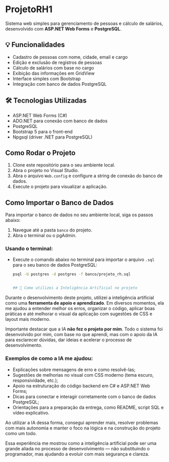 # ProjetoRH1

Sistema web simples para gerenciamento de pessoas e cálculo de salários, desenvolvido com **ASP.NET Web Forms** e **PostgreSQL**.

## 💡 Funcionalidades

- Cadastro de pessoas com nome, cidade, email e cargo
- Edição e exclusão de registros de pessoas
- Cálculo de salários com base no cargo
- Exibição das informações em GridView
- Interface simples com Bootstrap
- Integração com banco de dados PostgreSQL

## 🛠️ Tecnologias Utilizadas

- ASP.NET Web Forms (C#)
- ADO.NET para conexão com banco de dados
- PostgreSQL
- Bootstrap 5 para o front-end
- Npgsql (driver .NET para PostgreSQL)

## Como Rodar o Projeto

1. Clone este repositório para o seu ambiente local.
2. Abra o projeto no Visual Studio.
3. Abra o arquivo `Web.config` e configure a string de conexão do banco de dados.
4. Execute o projeto para visualizar a aplicação.

## Como Importar o Banco de Dados

Para importar o banco de dados no seu ambiente local, siga os passos abaixo:

1. Navegue até a pasta `banco` do projeto.
2. Abra o terminal ou o pgAdmin.

### Usando o terminal:
- Execute o comando abaixo no terminal para importar o arquivo `.sql` para o seu banco de dados PostgreSQL:
  ```bash
  psql -U postgres -d postgres -f banco/projeto_rh.sql


  ## 🤖 Como utilizei a Inteligência Artificial no projeto

Durante o desenvolvimento deste projeto, utilizei a inteligência artificial como uma **ferramenta de apoio e aprendizado**. Em diversos momentos, ela me ajudou a entender melhor os erros, organizar o código, aplicar boas práticas e até melhorar o visual da aplicação com sugestões de CSS e layout mais moderno.

Importante destacar que a IA **não fez o projeto por mim**. Todo o sistema foi desenvolvido por mim, com base no que aprendi, mas com o apoio da IA para esclarecer dúvidas, dar ideias e acelerar o processo de desenvolvimento.

### Exemplos de como a IA me ajudou:

- Explicações sobre mensagens de erro e como resolvê-las;
- Sugestões de melhorias no visual com CSS moderno (tema escuro, responsividade, etc.);
- Apoio na estruturação do código backend em C# e ASP.NET Web Forms;
- Dicas para conectar e interagir corretamente com o banco de dados PostgreSQL;
- Orientações para a preparação da entrega, como README, script SQL e vídeo explicativo.

Ao utilizar a IA dessa forma, consegui aprender mais, resolver problemas com mais autonomia e manter o foco na lógica e na construção do projeto como um todo.

Essa experiência me mostrou como a inteligência artificial pode ser uma grande aliada no processo de desenvolvimento — não substituindo o programador, mas ajudando a evoluir com mais segurança e clareza.

